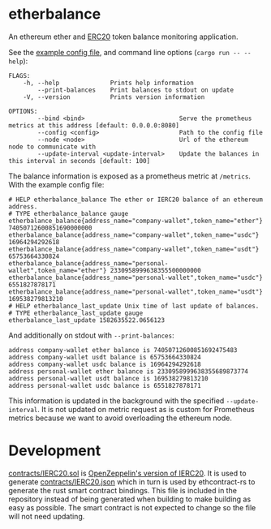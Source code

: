 # etherbalance

An ethereum ether and [ERC20](https://eips.ethereum.org/EIPS/eip-20) token balance monitoring application.

See the [example config file](example_config.toml), and command line options (`cargo run -- --help`):

```
FLAGS:
    -h, --help              Prints help information
        --print-balances    Print balances to stdout on update
    -V, --version           Prints version information

OPTIONS:
        --bind <bind>                          Serve the prometheus metrics at this address [default: 0.0.0.0:8080]
        --config <config>                      Path to the config file
        --node <node>                          Url of the ethereum node to communicate with
        --update-interval <update-interval>    Update the balances in this interval in seconds [default: 100]
```

The balance information is exposed as a prometheus metric at `/metrics`. With the example config file:

```
# HELP etherbalance_balance The ether or IERC20 balance of an ethereum address.
# TYPE etherbalance_balance gauge
etherbalance_balance{address_name="company-wallet",token_name="ether"} 74050712600851690000000
etherbalance_balance{address_name="company-wallet",token_name="usdc"} 16964294292618
etherbalance_balance{address_name="company-wallet",token_name="usdt"} 65753664330824
etherbalance_balance{address_name="personal-wallet",token_name="ether"} 2330958999638355500000000
etherbalance_balance{address_name="personal-wallet",token_name="usdc"} 6551827878171
etherbalance_balance{address_name="personal-wallet",token_name="usdt"} 169538279813210
# HELP etherbalance_last_update Unix time of last update of balances.
# TYPE etherbalance_last_update gauge
etherbalance_last_update 1582635522.0656123
```

And additionally on stdout with `--print-balances`:

```
address company-wallet ether balance is 74050712600851692475483
address company-wallet usdt balance is 65753664330824
address company-wallet usdc balance is 16964294292618
address personal-wallet ether balance is 2330958999638355689873774
address personal-wallet usdt balance is 169538279813210
address personal-wallet usdc balance is 6551827878171
```

This information is updated in the background with the specified
`--update-interval`. It is not updated on metric request as is custom for
Prometheus metrics because we want to avoid overloading the ethereum node.

# Development

[contracts/IERC20.sol](contracts/IERC20.sol) is [OpenZeppelin's version of IERC20](https://github.com/OpenZeppelin/openzeppelin-contracts/tree/master/contracts/token/ERC20).
It is used to generate [contracts/IERC20.json](contracts/IERC20.json) which in
turn is used by ethcontract-rs to generate the rust smart contract bindings.
This file is included in the repository instead of being generated when building
to make building as easy as possible. The smart contract is not expected to
change so the file will not need updating.